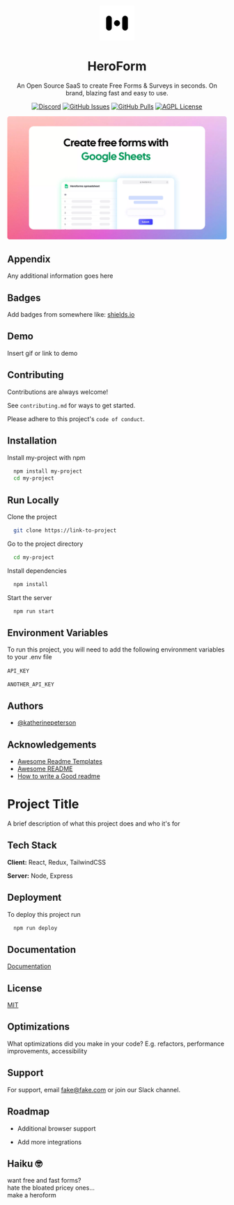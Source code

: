 <div align="center">
  <img width="80px" height="80px" src="https://raw.githubusercontent.com/nfuad/HeroForm/main/public/images/favicon.png" />
  
# HeroForm

An Open Source SaaS to create Free Forms & Surveys in seconds.
On brand, blazing fast and easy to use.

[![Discord](https://img.shields.io/discord/964799336712130580?style=flat-square)](https://discord.gg/tgTcHHEh9s)
[![GitHub Issues](https://img.shields.io/github/issues/nfuad/HeroForm?style=flat-square)](http://www.github.com/nfuad/Heroform/issues)
[![GitHub Pulls](https://img.shields.io/github/issues-pr-raw/nfuad/HeroForm?style=flat-square)](http://www.github.com/nfuad/Heroform/pulls)
[![AGPL License](https://img.shields.io/badge/license-AGPL-blue.svg?style=flat-square)](http://www.gnu.org/licenses/agpl-3.0)

</div>

![Heroform Preview](/public/images/og-image.webp)

## Appendix

Any additional information goes here

## Badges

Add badges from somewhere like: [shields.io](https://shields.io/)

## Demo

Insert gif or link to demo

## Contributing

Contributions are always welcome!

See `contributing.md` for ways to get started.

Please adhere to this project's `code of conduct`.

## Installation

Install my-project with npm

```bash
  npm install my-project
  cd my-project
```

## Run Locally

Clone the project

```bash
  git clone https://link-to-project
```

Go to the project directory

```bash
  cd my-project
```

Install dependencies

```bash
  npm install
```

Start the server

```bash
  npm run start
```

## Environment Variables

To run this project, you will need to add the following environment variables to your .env file

`API_KEY`

`ANOTHER_API_KEY`

## Authors

- [@katherinepeterson](https://www.github.com/octokatherine)

## Acknowledgements

- [Awesome Readme Templates](https://awesomeopensource.com/project/elangosundar/awesome-README-templates)
- [Awesome README](https://github.com/matiassingers/awesome-readme)
- [How to write a Good readme](https://bulldogjob.com/news/449-how-to-write-a-good-readme-for-your-github-project)

# Project Title

A brief description of what this project does and who it's for

## Tech Stack

**Client:** React, Redux, TailwindCSS

**Server:** Node, Express

## Deployment

To deploy this project run

```bash
  npm run deploy
```

## Documentation

[Documentation](https://linktodocumentation)

## License

[MIT](https://choosealicense.com/licenses/mit/)

## Optimizations

What optimizations did you make in your code? E.g. refactors, performance improvements, accessibility

## Support

For support, email fake@fake.com or join our Slack channel.

## Roadmap

- Additional browser support

- Add more integrations

## Haiku 🤓

want free and fast forms?\
hate the bloated pricey ones...\
make a heroform
